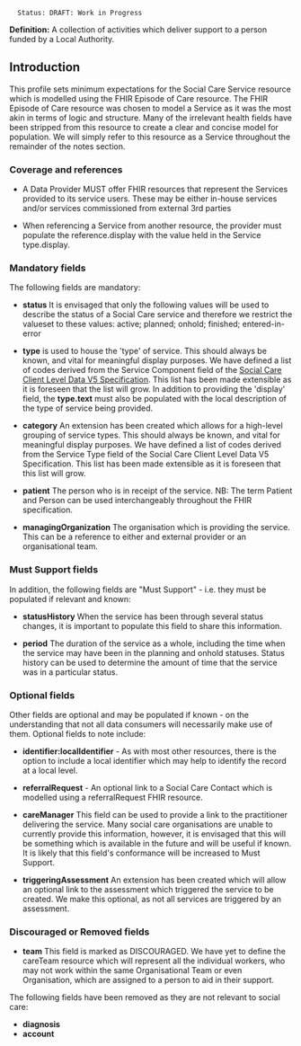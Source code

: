       Status: DRAFT: Work in Progress

**Definition:** A collection of activities which deliver support to a person funded by a Local Authority.

## **Introduction**

This profile sets minimum expectations for the Social Care Service resource which is modelled using the FHIR Episode of Care resource. The FHIR Episode of Care resource was chosen to model a Service as it was the most akin in terms of logic and structure. Many of the irrelevant health fields have been stripped from this resource to create a clear and concise model for population. We will simply refer to this resource as a Service throughout the remainder of the notes section. 

### **Coverage and references**

 - A Data Provider MUST offer FHIR resources that represent the Services provided to its service users. These may be either in-house services and/or services commissioned from external 3rd parties
 
 - When referencing a Service from another resource, the provider must populate the reference.display with the value held in the Service type.display.

### **Mandatory fields**
The following fields are mandatory:

- **status** It is envisaged that only the following values will be used to describe the status of a Social Care service and therefore we restrict the valueset to these values: active; planned; onhold; finished; entered-in-error

- **type** is used to house the 'type' of service. This should always be known, and vital for meaningful display purposes. We have defined a list of codes derived from the Service Component field of the [Social Care Client Level Data V5 Specification](https://digital.nhs.uk/about-nhs-digital/corporate-information-and-documents/directions-and-data-provision-notices/data-provision-notices-dpns/client-level-adult-social-care-data). This list has been made extensible as it is foreseen that the list will grow. In addition to providing the 'display' field, the **type.text** must also be populated with the local description of the type of service being provided.

- **category** An extension has been created which allows for a high-level grouping of service types. This should always be known, and vital for meaningful display purposes. We have defined a list of codes derived from the Service Type field of the Social Care Client Level Data V5 Specification. This list has been made extensible as it is foreseen that this list will grow.

- **patient** The person who is in receipt of the service. NB: The term Patient and Person can be used interchangeably throughout the FHIR specification.

- **managingOrganization** The organisation which is providing the service. This can be a reference to either and external provider or an organisational team.

### **Must Support fields**
In addition, the following fields are "Must Support" - i.e. they must be populated if relevant and known:

- **statusHistory** When the service has been through several status changes, it is important to populate this field to share this information.

- **period** The duration of the service as a whole, including the time when the service may have been in the planning and onhold statuses. Status history can be used to determine the amount of time that the service was in a particular status.

### **Optional fields**
Other fields are optional and may be populated if known - on the understanding that not all data consumers will necessarily make use of them. Optional fields to note include:

- **identifier:localIdentifier** - As with most other resources, there is the option to include a local identifier which may help to identify the record at a local level.

- **referralRequest** - An optional link to a Social Care Contact which is modelled using a referralRequest FHIR resource.

- **careManager** This field can be used to provide a link to the practitioner delivering the service. Many social care organisations are unable to currently provide this information, however, it is envisaged that this will be something which is available in the future and will be useful if known. It is likely that this field's conformance will be increased to Must Support.

- **triggeringAssessment** An extension has been created which will allow an optional link to the assessment which triggered the service to be created. We make this optional, as not all services are triggered by an assessment.


 
### **Discouraged or Removed fields**

- **team** This field is marked as DISCOURAGED. We have yet to define the careTeam resource which will represent all the individual workers, who may not work within the same Organisational Team or even Organisation, which are assigned to a person  to aid in their support. 

The following fields have been removed as they are not relevant to social care:


- **diagnosis** 
- **account** 



  






